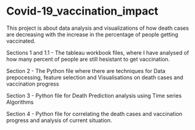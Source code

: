 # Covid-19_vaccination_impact
This project is about data analysis and visualizations of how death cases are decreasing with the increase in the percentage of people getting vaccinated. 

Sections 1 and 1.1 - The tableau workbook files, where I have analysed of how many percent of people are still hesistant to get vaccination.

Section 2 - The Python file where there are techniques for Data prepocessing, feature selection and Visualisations on death cases and vaccination progress

Section 3 - Python file for Death Prediction analysis using Time series Algorithms

Section 4 - Python file for correlating the death cases and vaccination progress and analysis of current situation.

